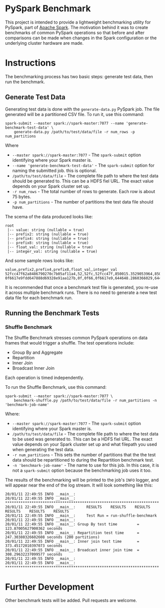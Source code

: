 # PySpark Benchmark

This project is intended to provide a lightweight benchmarking utility for PySpark, part of [Apache Spark](https://spark.apache.org). The motivation behind it was to create benchmarks of common PySpark operations so that before and after comparisons can be made when changes in the Spark configuration or the underlying cluster hardware are made.

# Instructions
The benchmarking process has two basic steps: generate test data, then run the benchmark.
## Generate Test Data
Generating test data is done with the `generate-data.py` PySpark job. The file generated will be a partitioned CSV file. To run it, use this command:

```
spark-submit --master spark://spark-master:7077 --name 'generate-benchmark-test-data' \
	generate-data.py /path/to/test/data/file -r num_rows -p num_partitions
```
Where
* `--master spark://spark-master:7077` - The `spark-submit` option identifying where your Spark master is.
* `--name 'generate-benchmark-test-data'` - The `spark-submit`	option for naming the submitted job. this is optional.
* `/path/to/test/data/file` - The complete file path to where the test data should be generated to. This can be a HDFS fiel URL. The exact value depends on your Spark cluster set up.
* `-r num_rows` - The total number of rows to generate. Each row is about 75 bytes.
* `-p num_partitions` - The number of partitions the test data file should have. 

The scema of the data produced looks like:
```
root
 |-- value: string (nullable = true)
 |-- prefix2: string (nullable = true)
 |-- prefix4: string (nullable = true)
 |-- prefix8: string (nullable = true)
 |-- float_val: string (nullable = true)
 |-- integer_val: string (nullable = true)
```
And some sample rows looks like:
```
value,prefix2,prefix4,prefix8,float_val,integer_val
52fcc47f62a8486790270c7b05af11a4,52,52fc,52fcc47f,850015.3529053964,850015
0f6617e9fdd647888d69328e91aa127b,0f,0f66,0f6617e9,644648.2860366029,644648
```
It is recommended that once a benchmark test file is generated, you re-use it across multiple benchmark runs. There is no need to generate a new test data file for each benchmark run.

## Running the Benchmark Tests

### Shuffle Benchmark
The Shuffle Benchmark stresses common PySpark operations on data frames that would trigger a shuffle. The test operations include:
* Group By and Aggregate 
* Repartition
* Inner Join
* Broadcast Inner Join

Each operation is timed independently. 

To run the Shuffle Benchmark, use this command:
```
spark-submit --master spark://spark-master:7077 \
	benchmark-shuffle.py /path/to/test/data/file -r num_partitions -n 'benchmark-job-name'
```
Where:
* `--master spark://spark-master:7077` - The `spark-submit` option identifying where your Spark master is. 
* `/path/to/test/data/file` - The complete file path to where the test data to be used was generated to. This can be a HDFS fiel URL. The exact value depends on your Spark cluster set up and what filepath you used when generating the test data.
* `-r num_partitions` - This sets the number of partitions that the the test data should be repartitioned to during the Repartition benchmark test. 
* `-n 'benchmark-job-name'` - The name to use for this job. In this case, it is not a `spark-submit` option because the benchmarking job uses it too.

The results of the benchmarking will be printed to the job's `INFO` logger, and will appear near the end of the log stream. It will look something like this:
```
20/01/11 22:49:55 INFO __main__: 
20/01/11 22:49:55 INFO __main__: **********************************************************************
20/01/11 22:49:55 INFO __main__:     RESULTS    RESULTS    RESULTS    RESULTS    RESULTS    RESULTS
20/01/11 22:49:55 INFO __main__:     Test Run = run-shuffle-benchmark
20/01/11 22:49:55 INFO __main__: 
20/01/11 22:49:55 INFO __main__: Group By test time         = 123.87005627900362 seconds
20/01/11 22:49:55 INFO __main__: Repartition test time      = 247.30380326602608 seconds (200 partitions)
20/01/11 22:49:55 INFO __main__: Inner join test time       = 373.45172010397073 seconds 
20/01/11 22:49:55 INFO __main__: Broadcast inner join time  = 308.29632237099577 seconds 
20/01/11 22:49:55 INFO __main__: 
20/01/11 22:49:55 INFO __main__: **********************************************************************
```
# Further Development
Other benchmark tests will be added. Pull requests are welcome.
